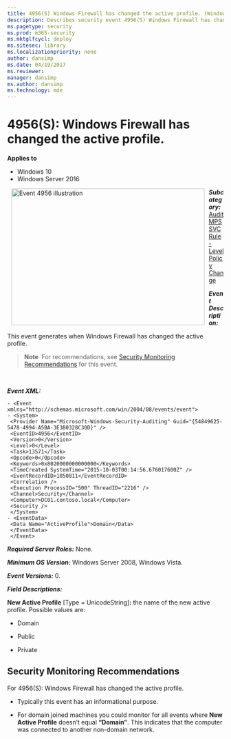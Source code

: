 ```yaml
---
title: 4956(S) Windows Firewall has changed the active profile. (Windows 10)
description: Describes security event 4956(S) Windows Firewall has changed the active profile.
ms.pagetype: security
ms.prod: m365-security
ms.mktglfcycl: deploy
ms.sitesec: library
ms.localizationpriority: none
author: dansimp
ms.date: 04/19/2017
ms.reviewer: 
manager: dansimp
ms.author: dansimp
ms.technology: mde
---
```


# 4956(S): Windows Firewall has changed the active profile.

**Applies to**
-   Windows 10
-   Windows Server 2016


<img src="images/event-4956.png" alt="Event 4956 illustration" width="449" height="317" hspace="10" align="left" />

***Subcategory:***&nbsp;[Audit MPSSVC Rule-Level Policy Change](audit-mpssvc-rule-level-policy-change.md)

***Event Description:***

This event generates when Windows Firewall has changed the active profile.

> **Note**&nbsp;&nbsp;For recommendations, see [Security Monitoring Recommendations](#security-monitoring-recommendations) for this event.

<br clear="all">

***Event XML:***
```
- <Event xmlns="http://schemas.microsoft.com/win/2004/08/events/event">
- <System>
 <Provider Name="Microsoft-Windows-Security-Auditing" Guid="{54849625-5478-4994-A5BA-3E3B0328C30D}" /> 
 <EventID>4956</EventID> 
 <Version>0</Version> 
 <Level>0</Level> 
 <Task>13571</Task> 
 <Opcode>0</Opcode> 
 <Keywords>0x8020000000000000</Keywords> 
 <TimeCreated SystemTime="2015-10-03T00:14:56.676017600Z" /> 
 <EventRecordID>1050811</EventRecordID> 
 <Correlation /> 
 <Execution ProcessID="500" ThreadID="2216" /> 
 <Channel>Security</Channel> 
 <Computer>DC01.contoso.local</Computer> 
 <Security /> 
 </System>
- <EventData>
 <Data Name="ActiveProfile">Domain</Data> 
 </EventData>
 </Event>

```

***Required Server Roles:*** None.

***Minimum OS Version:*** Windows Server 2008, Windows Vista.

***Event Versions:*** 0.

***Field Descriptions:***

**New Active Profile** \[Type = UnicodeString\]**:** the name of the new active profile. Possible values are:

-   Domain

-   Public

-   Private

## Security Monitoring Recommendations

For 4956(S): Windows Firewall has changed the active profile.

-   Typically this event has an informational purpose.

-   For domain joined machines you could monitor for all events where **New Active Profile** doesn’t equal **“Domain”**. This indicates that the computer was connected to another non-domain network.

